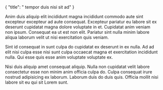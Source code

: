 {
  "title": " tempor duis nisi sit ad"
}

Anim duis aliquip elit incididunt magna incididunt commodo aute sint excepteur excepteur ad aute consequat. Excepteur pariatur eu labore sit ex deserunt cupidatat magna dolore voluptate in et. Cupidatat anim veniam non ipsum. Consequat ea ut est non elit. Pariatur sint nulla minim labore aliqua laborum velit ut nisi exercitation quis veniam.

Sint id consequat in sunt culpa do cupidatat ex deserunt in ex nulla. Ad ad elit nisi culpa esse nisi sunt culpa occaecat magna et exercitation incididunt nulla. Qui esse quis esse anim voluptate voluptate ex.

Nisi duis aliquip amet consequat aliquip. Nulla non cupidatat velit labore consectetur esse non minim anim officia culpa do. Culpa consequat irure nostrud adipisicing ex laborum. Laborum duis do duis quis. Officia mollit nisi labore sit eu qui sit Lorem sunt.